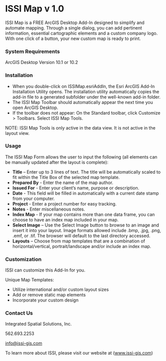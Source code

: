ISSI Map v 1.0
=======

ISSI Map is a FREE ArcGIS Desktop Add-In designed to simplify and automate mapping. Through a single dialog, you can add pertinent information, essential cartographic elements and a custom company logo. With one click of a button, your new custom map is ready to print.


### System Requirements 
ArcGIS Desktop Version 10.1 or 10.2


### Installation
* When you double-click on ISSIMap.esriAddIn, the Esri ArcGIS Add-In Installation Utility opens. The installation utility automatically copies the add-in file to a generated subfolder under the well-known add-in folder. 
* The ISSI Map Toolbar should automatically appear the next time you open ArcGIS Desktop.
* If the toolbar does not appear: On the Standard toolbar, click Customize > Toolbars. Select ISSI Map Tools.

NOTE: ISSI Map Tools is only active in the data view.  It is not active in the layout view.


### Usage
The ISSI Map Form allows the user to input the following (all elements can be manually updated after the layout is complete):
  -	**Title** – Enter up to 3 lines of text. The title will be automatically scaled to fit within the Title Box of the selected map template.
  -	**Prepared By** - Enter the name of the map author.
  -	**Issued For** - Enter your client’s name, purpose or description.
  -	**Date** - This field will be filled in automatically with a current date stamp from your computer.  
  -	**Project** - Enter a project number for easy tracking.
  -	**Notes** - Enter miscellaneous notes.
  -	**Index Map** - If your map contains more than one data frame, you can choose to have an index map included in your map.
  -	**Select Image** – Use the Select Image button to browse to an image and insert it into your layout. Image formats allowed include .bmp, .jpg, .png, .emf, or .tif. The browser will default to the last directory accessed.
  -	**Layouts** – Choose from map templates that are a combination of horizontal/vertical, portrait/landscape and/or include an index map.


### Customization
ISSI can customize this Add-In for you.

Unique Map Templates:
  -	Utilize international and/or custom layout sizes
  -	Add or remove static map elements
  -	Incorporate your custom design


### Contact Us
Integrated Spatial Solutions, Inc.

562.693.2253

info@issi-gis.com

To learn more about ISSI, please visit our website at (www.issi-gis.com)
